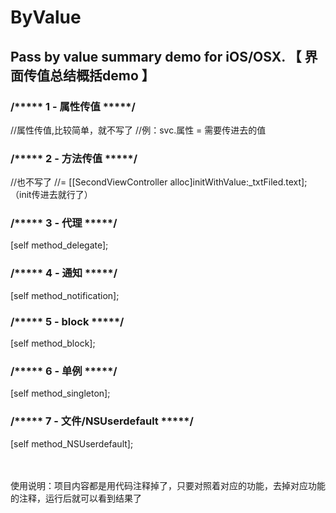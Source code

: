 
ByValue
========================================
Pass by value summary demo for iOS/OSX.
【 界面传值总结概括demo 】
--------------------------------------


### /***** 1 - 属性传值 *****/
//属性传值,比较简单，就不写了
//例：svc.属性 = 需要传进去的值


### /***** 2 - 方法传值 *****/
//也不写了
//= [[SecondViewController alloc]initWithValue:_txtFiled.text];（init传进去就行了）


### /***** 3 - 代理 *****/
[self method_delegate];
### /***** 4 - 通知 *****/
[self method_notification];
### /***** 5 - block *****/
[self method_block];


### /***** 6 - 单例 *****/
[self method_singleton];
### /***** 7 - 文件/NSUserdefault *****/
[self method_NSUserdefault];


<br />
<br />
使用说明：项目内容都是用代码注释掉了，只要对照着对应的功能，去掉对应功能的注释，运行后就可以看到结果了
